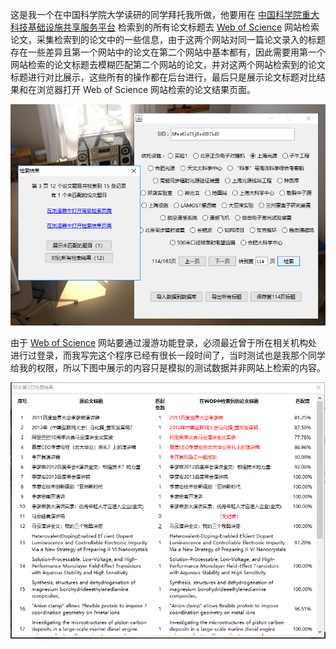 这是我一个在中国科学院大学读研的同学拜托我所做，他要用在 [中国科学院重大科技基础设施共享服务平台](http://lssf.cas.cn/cgjs_lb.jsp) 检索到的所有论文标题去 [Web of Science](http://www.isiknowledge.com) 网站检索论文，采集检索到的论文中的一些信息，由于这两个网站对同一篇论文录入的标题存在一些差异且第一个网站中的论文在第二个网站中基本都有，因此需要用第一个网站检索的论文标题去模糊匹配第二个网站的论文，并对这两个网站检索到的论文标题进行对比展示，这些所有的操作都在后台进行，最后只是展示论文标题对比结果和在浏览器打开 Web of Science 网站检索的论文结果页面。

![ScreenShot](res/screenshot/search-result.png)

由于 [Web of Science](http://www.isiknowledge.com) 网站要通过漫游功能登录，必须最近曾于所在相关机构处进行过登录，而我写完这个程序已经有很长一段时间了，当时测试也是我那个同学给我的权限，所以下图中展示的内容只是模拟的测试数据并非网站上检索的内容。

![ScreenShot](res/screenshot/search-matched.png)
